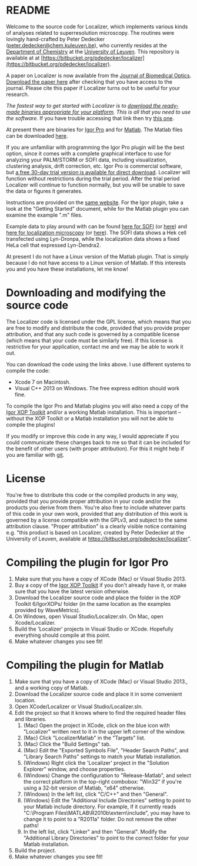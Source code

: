 README
======

Welcome to the source code for Localizer, which implements various kinds of analyses related to superresolution microscopy. The routines were lovingly hand-crafted by Peter Dedecker (<peter.dedecker@chem.kuleuven.be>), who currently resides at the [Department of Chemistry](http://www.chem.kuleuven.be/department/department_en.html) at the [University of Leuven](http://www.kuleuven.be). This repository is available at at [https://bitbucket.org/pdedecker/localizer](https://bitbucket.org/pdedecker/localizer).

A paper on Localizer is now available from the [Journal of Biomedical Optics](http://spie.org/x866.xml). [Download the paper here](http://sushi.chem.kuleuven.be/LocalizerJBO.pdf) after checking that you have access to the journal. Please cite this paper if Localizer turns out to be useful for your research.

*The fastest way to get started with Localizer is to [download the ready-made binaries appropriate for your platform](http://sushi.chem.kuleuven.be/LocalizerForIgor.zip). This is all that you need to use the software*. If you have trouble accessing that link then try [this one](http://134.58.38.13/LocalizerForIgor.zip).

At present there are binaries for [Igor Pro](http://www.wavemetrics.com) and for [Matlab](http://www.themathworks.com). The Matlab files can be downloaded [here](http://sushi.chem.kuleuven.be/svn/Localizer).

If you are unfamiliar with programming the Igor Pro plugin will be the best option, since it comes with a complete graphical interface to use for analyzing your PALM/STORM or SOFI data, including visualization, clustering analysis, drift correction, etc. Igor Pro is commercial software, but [a free 30-day trial version is available for direct download](http://www.wavemetrics.com/support/demos.htm). Localizer will function without restrictions during the trial period. After the trial period Localizer will continue to function normally, but you will be unable to save the data or figures it generates.

Instructions are provided on the [same website](http://sushi.chem.kuleuven.be/svn/Localizer). For the Igor plugin, take a look at the "Getting Started" document, while for the Matlab plugin you can examine the example ".m" files.

Example data to play around with can be found [here for SOFI](http://sushi.chem.kuleuven.be/SOFI.tif.zip) (or [here](http://134.58.38.13/SOFI.tif.zip)) and [here for localization microscopy](http://sushi.chem.kuleuven.be/PALM.tif.zip) (or [here](http://134.58.38.13/PALM.tif.zip)). The SOFI data shows a Hek cell transfected using Lyn-Dronpa, while the localization data shows a fixed HeLa cell that expressed Lyn-Dendra2.

At present I do not have a Linux version of the Matlab plugin. That is simply because I do not have access to a Linux version of Matlab. If this interests you and you have these installations, let me know!

Downloading and modifying the source code
=========================================
The Localizer code is licensed under the GPL license, which means that you are free to modify and distribute the code, provided that you provide proper attribution, and that any such code is governed by a compatible license (which means that your code must be similarly free). If this license is restrictive for your application, contact me and we may be able to work it out.

You can download the code using the links above. I use different systems to compile the code:

*   Xcode 7 on Macintosh.
*   Visual C++ 2013 on Windows. The free express edition should work fine.

To compile the Igor Pro and Matlab plugins you will also need a copy of the [Igor XOP Toolkit](http://www.wavemetrics.com/products/xoptoolkit/xoptoolkit.htm) and/or a working Matlab installation. This is important – without the XOP Toolkit or a Matlab installation you will not be able to compile the plugins!

If you modify or improve this code in any way, I would appreciate if you could communicate these changes back to me so that it can be included for the benefit of other users (with proper attribution). For this it might help if you are familiar with [git](http://git-scm.com/).

License
=======
You're free to distribute this code or the compiled products in any way, provided that you provide proper attribution in your code and/or the products you derive from them. You're also free to include whatever parts of this code in your own work, provided that any distribution of this work is governed by a license compatible with the GPLv3, and subject to the same attribution clause. "Proper attribution" is a clearly visible notice containing e.g. "this product is based on Localizer, created by Peter Dedecker at the University of Leuven, available at https://bitbucket.org/pdedecker/localizer".

Compiling the plugin for Igor Pro
=================================
1.  Make sure that you have a copy of XCode (Mac) or Visual Studio 2013.
1.  Buy a copy of the [Igor XOP Toolkit](http://www.wavemetrics.com/products/xoptoolkit/xoptoolkit.htm) if you don't already have it, or make sure that you have the latest version otherwise.
1.  Download the Localizer source code and place the folder in the XOP Toolkit 6/IgorXOPs/ folder (in the same location as the examples provided by WaveMetrics).
1.  On Windows, open Visual Studio/Localizer.sln. On Mac, open Xcode/Localizer.
1.  Build the 'Localizer' projects in Visual Studio or XCode. Hopefully everything should compile at this point.
1.  Make whatever changes you see fit!

Compiling the plugin for Matlab
===============================
1.  Make sure that you have a copy of XCode (Mac) or Visual Studio 2013., and a working copy of Matlab.
1.  Download the Localizer source code and place it in some convenient location.
1.  Open XCode/Localizer or Visual Studio/Localizer.sln.
1.  Edit the project so that it knows where to find the required header files and libraries. 
    1.  (Mac) Open the project in XCode, click on the blue icon with "Localizer" written next to it in the upper left corner of the window.
    1.  (Mac) Click "LocalizerMatlab" in the "Targets" list.
    1.  (Mac) Click the "Build Settings" tab.
    1.  (Mac) Edit the "Exported Symbols File", "Header Search Paths", and "Library Search Paths" settings to match your Matlab installation.
    1.  (Windows) Right click the 'Localizer' project in the "Solution Explorer" window, and choose properties.
    1.  (Windows) Change the configuration to "Release-Matlab", and select the correct platform in the top-right combobox: "Win32" if you're using a 32-bit version of Matlab, "x64" otherwise.
    1.  (Windows) In the left list, click "C/C++" and then "General".
    1.  (Windows) Edit the "Additional Include Directories" setting to point to your Matlab include directory. For example, if it currently reads "C:\Program Files\MATLAB\R2010b\extern\include", you may have to change it to point to a "R2011a" folder. Do not remove the other paths!
    1. In the left list, click "Linker" and then "General". Modify the "Additional Library Directories" to point to the correct folder for your Matlab installation.
1.  Build the project.
1.  Make whatever changes you see fit!

